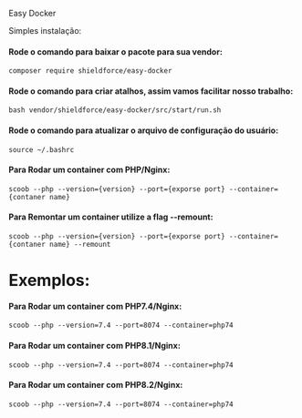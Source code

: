 Easy Docker

Simples instalação:

#### Rode o comando para baixar o pacote para sua vendor:
```
composer require shieldforce/easy-docker
```

#### Rode o comando para criar atalhos, assim vamos facilitar nosso trabalho:
```
bash vendor/shieldforce/easy-docker/src/start/run.sh
```

#### Rode o comando para atualizar o arquivo de configuração do usuário:
```
source ~/.bashrc
```

#### Para Rodar um container com PHP/Nginx:
```
scoob --php --version={version} --port={exporse port} --container={contaner name}
```

#### Para Remontar um container utilize a flag --remount:
```
scoob --php --version={version} --port={exporse port} --container={contaner name} --remount
```

# Exemplos:

#### Para Rodar um container com PHP7.4/Nginx:
```
scoob --php --version=7.4 --port=8074 --container=php74
```

#### Para Rodar um container com PHP8.1/Nginx:
```
scoob --php --version=7.4 --port=8074 --container=php74
```

#### Para Rodar um container com PHP8.2/Nginx:
```
scoob --php --version=7.4 --port=8074 --container=php74
```